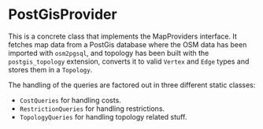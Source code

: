 PostGisProvider
===============

This is a concrete class that implements the MapProviders interface. It fetches map data from a PostGis database where the OSM data has been imported with `osm2pgsql`, and topology has been built with the `postgis_topology` extension, converts it to valid `Vertex` and `Edge` types and stores them in a `Topology`.

The handling of the queries are factored out in three different static classes:
- `CostQueries` for handling costs.
- `RestrictionQueries` for handling restrictions.
- `TopologyQueries` for handling topology related stuff.
